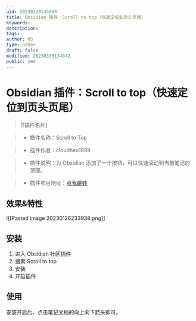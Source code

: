 ```yaml
---
uid: 20230329145808
title: Obsidian 插件：Scroll to top（快速定位到页头页尾）
keywords: 
description: 
tags: 
author: OS
type: other
draft: false
modified: 20230330134042
public: yes
---
```


# Obsidian 插件：Scroll to top（快速定位到页头页尾）

> [!插件名片]

> - 插件名称：Scroll to Top

> - 插件作者：cloudhao1999

> - 插件说明：为 Obsidian 添加了一个按钮，可以快速滚动到当前笔记的顶部。

> - 插件项目地址：[点我跳转](https://github.com/cloudhao1999/obsidian-scroll-to-top-plugin)

## 效果&特性

![[Pasted image 20230126233938.png]]

## 安装

1. 进入 Obsidian 社区插件
2. 搜索 Scroll to top
3. 安装
4. 开启插件

## 使用

安装开启后，点击笔记文档的向上向下箭头即可。
